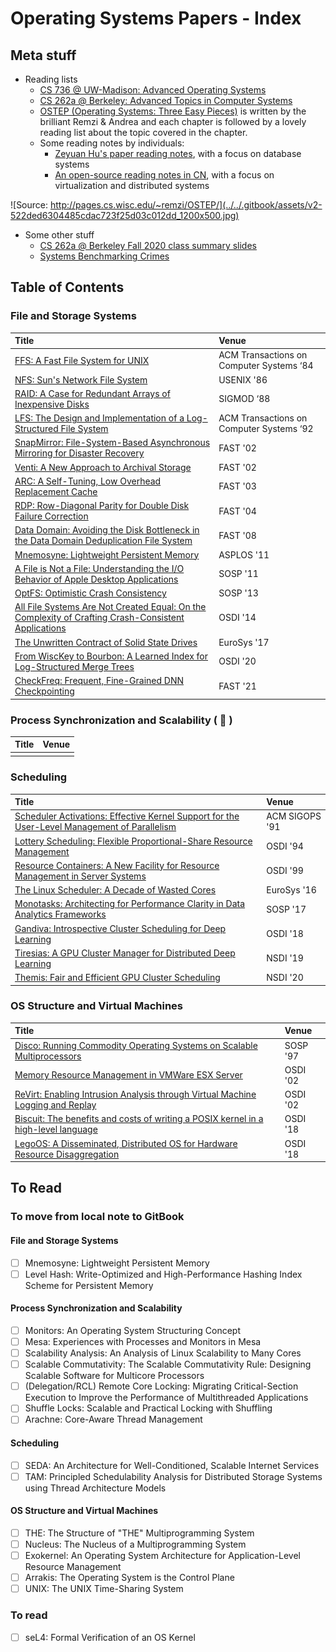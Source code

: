 # Operating Systems Papers - Index

## Meta stuff

* Reading lists
  * [CS 736 @ UW-Madison: Advanced Operating Systems](cs-736-uw-madison-fall-2020-reading-list.md)
  * [CS 262a @ Berkeley: Advanced Topics in Computer Systems](https://ucbrise.github.io/cs262a-fall2020/)
  * [OSTEP \(Operating Systems: Three Easy Pieces\)](http://pages.cs.wisc.edu/~remzi/OSTEP/) is written by the brilliant Remzi & Andrea and each chapter is followed by a lovely reading list about the topic covered in the chapter.
  * Some reading notes by individuals:
    * [Zeyuan Hu's paper reading notes](https://zhu45.org/), with a focus on database systems
    * [An open-source reading notes in CN](https://github.com/dyweb/papers-notebook), with a focus on virtualization and distributed systems

![Source: http://pages.cs.wisc.edu/~remzi/OSTEP/](../../.gitbook/assets/v2-522ded6304485cdac723f25d03c012dd_1200x500.jpg)

* Some other stuff
  * [CS 262a @ Berkeley Fall 2020 class summary slides](https://ucbrise.github.io/cs262a-fall2020/notes/26-Class-Summary.pdf)
  * [Systems Benchmarking Crimes](https://www.cse.unsw.edu.au/~gernot/benchmarking-crimes.html)

## Table of Contents

### File and Storage Systems

| Title | Venue |
| :--- | :--- |
| [FFS: A Fast File System for UNIX](ffs-a-fast-file-system-for-unix.md) | ACM Transactions on Computer Systems ‘84 |
| [NFS: Sun's Network File System](nfs-suns-network-file-system.md) | USENIX '86 |
| [RAID: A Case for Redundant Arrays of Inexpensive Disks](raid-a-case-for-redundant-arrays-of-inexpensive-disks.md) | SIGMOD ‘88 |
| [LFS: The Design and Implementation of a Log-Structured File System](lfs-the-design-and-implementation-of-a-log-structured-file-system.md) | ACM Transactions on Computer Systems ‘92 |
| [SnapMirror: File-System-Based Asynchronous Mirroring for Disaster Recovery](snapmirror-file-system-based-asynchronous-mirroring-for-disaster-recovery.md) | FAST '02 |
| [Venti: A New Approach to Archival Storage](venti-a-new-approach-to-archival-storage.md) | FAST '02 |
| [ARC: A Self-Tuning, Low Overhead Replacement Cache](arc-a-self-tuning-low-overhead-replacement-cache.md) | FAST '03 |
| [RDP: Row-Diagonal Parity for Double Disk Failure Correction](rdp-row-diagonal-parity-for-double-disk-failure-correction.md) | FAST '04 |
| [Data Domain: Avoiding the Disk Bottleneck in the Data Domain Deduplication File System](data-domain-avoiding-the-disk-bottleneck-in-the-data-domain-deduplication-file-system.md) | FAST '08 |
| [Mnemosyne: Lightweight Persistent Memory](../drafts/mnemosyne-lightweight-persistent-memory.md) | ASPLOS '11 |
| [A File is Not a File: Understanding the I/O Behavior of Apple Desktop Applications](a-file-is-not-a-file-understanding-the-i-o-behavior-of-apple-desktop-applications.md) | SOSP '11 |
| [OptFS: Optimistic Crash Consistency](optfs-optimistic-crash-consistency.md) | SOSP '13 |
| [All File Systems Are Not Created Equal: On the Complexity of Crafting Crash-Consistent Applications](all-file-systems-are-not-created-equal-on-the-complexity-of-crafting-crash-consistent-applications.md) | OSDI '14 |
| [The Unwritten Contract of Solid State Drives](the-unwritten-contract-of-solid-state-drives.md) | EuroSys '17 |
| [From WiscKey to Bourbon: A Learned Index for Log-Structured Merge Trees](from-wisckey-to-bourbon-a-learned-index-for-log-structured-merge-trees.md) | OSDI '20 |
| [CheckFreq: Frequent, Fine-Grained DNN Checkpointing](../../machine-learning-systems/index/checkfreq-frequent-fine-grained-dnn-checkpointing.md) | FAST '21 |

### Process Synchronization and Scalability \( 🥵 \)

| Title | Venue |
| :--- | :--- |
|  |  |

### Scheduling

| Title | Venue |
| :--- | :--- |
| [Scheduler Activations: Effective Kernel Support for the User-Level Management of Parallelism](scheduler-activations-effective-kernel-support-for-the-user-level-management-of-parallelism.md) | ACM SIGOPS '91 |
| [Lottery Scheduling: Flexible Proportional-Share Resource Management](lottery-scheduling-flexible-proportional-share-resource-management.md) | OSDI '94 |
| [Resource Containers: A New Facility for Resource Management in Server Systems](resource-containers-a-new-facility-for-resource-management-in-server-systems.md) | OSDI '99 |
| [The Linux Scheduler: A Decade of Wasted Cores](the-linux-scheduler-a-decade-of-wasted-cores.md) | EuroSys '16 |
| [Monotasks: Architecting for Performance Clarity in Data Analytics Frameworks](monotasks-architecting-for-performance-clarity-in-data-analytics-frameworks.md) | SOSP '17 |
| [Gandiva: Introspective Cluster Scheduling for Deep Learning](../../machine-learning-systems/index/gandiva-introspective-cluster-scheduling-for-deep-learning.md) | OSDI '18 |
| [Tiresias: A GPU Cluster Manager for Distributed Deep Learning](../../machine-learning-systems/index/tiresias-a-gpu-cluster-manager-for-distributed-deep-learning.md) | NSDI '19 |
| [Themis: Fair and Efficient GPU Cluster Scheduling](../../machine-learning-systems/index/themis-fair-and-efficient-gpu-cluster-scheduling.md) | NSDI '20 |

### OS Structure and Virtual Machines

| Title | Venue |
| :--- | :--- |
| [Disco: Running Commodity Operating Systems on Scalable Multiprocessors](disco-running-commodity-operating-systems-on-scalable-multiprocessors.md) | SOSP '97 |
| [Memory Resource Management in VMWare ESX Server](memory-resource-management-in-vmware-esx-server.md) | OSDI '02 |
| [ReVirt: Enabling Intrusion Analysis through Virtual Machine Logging and Replay](revirt-enabling-intrusion-analysis-through-virtual-machine-logging-and-replay.md) | OSDI '02 |
| [Biscuit: The benefits and costs of writing a POSIX kernel in a high-level language](biscuit-the-benefits-and-costs-of-writing-a-posix-kernel-in-a-high-level-language.md) | OSDI '18 |
| [LegoOS: A Disseminated, Distributed OS for Hardware Resource Disaggregation](legoos-a-disseminated-distributed-os-for-hardware-resource-disaggregation.md) | OSDI '18 |

## To Read

### To move from local note to GitBook

#### File and Storage Systems

* [ ] Mnemosyne: Lightweight Persistent Memory
* [ ] Level Hash: Write-Optimized and High-Performance Hashing Index Scheme for Persistent Memory

#### Process Synchronization and Scalability

* [ ] Monitors: An Operating System Structuring Concept
* [ ] Mesa: Experiences with Processes and Monitors in Mesa
* [ ] Scalability Analysis: An Analysis of Linux Scalability to Many Cores
* [ ] Scalable Commutativity: The Scalable Commutativity Rule: Designing Scalable Software for Multicore Processors
* [ ] \(Delegation/RCL\) Remote Core Locking: Migrating Critical-Section Execution to Improve the Performance of Multithreaded Applications
* [ ] Shuffle Locks: Scalable and Practical Locking with Shuffling
* [ ] Arachne: Core-Aware Thread Management

#### Scheduling

* [ ] SEDA: An Architecture for Well-Conditioned, Scalable Internet Services
* [ ] TAM: Principled Schedulability Analysis for Distributed Storage Systems using Thread Architecture Models

#### OS Structure and Virtual Machines

* [ ] THE: The Structure of "THE" Multiprogramming System
* [ ] Nucleus: The Nucleus of a Multiprogramming System
* [ ] Exokernel: An Operating System Architecture for Application-Level Resource Management
* [ ] Arrakis: The Operating System is the Control Plane
* [ ] UNIX: The UNIX Time-Sharing System

### To read

* [ ] seL4: Formal Verification of an OS Kernel





